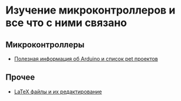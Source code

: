 # Изучение микроконтроллеров и все что с ними связано

## Микроконтроллеры

- [Полезная информация об Arduino и список pet проектов](articles/Arduino.md)

## Прочее

- [LaTeX файлы и их редактирование](articles/Latex.md)